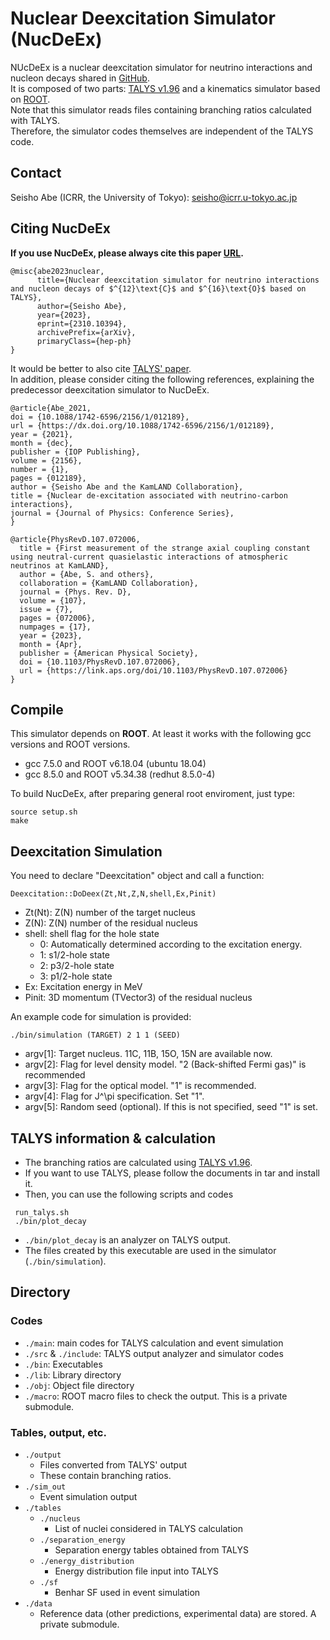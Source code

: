 # Nuclear Deexcitation Simulator (NucDeEx)
NUcDeEx is a nuclear deexcitation simulator for neutrino interactions and nucleon decays shared in [GitHub](https://github.com/SeishoAbe/NucDeEx).  
It is composed of two parts: [TALYS v1.96](https://tendl.web.psi.ch/tendl_2019/talys.html) and a kinematics simulator based on [ROOT](https://root.cern/).  
Note that this simulator reads files containing branching ratios calculated with TALYS.  
Therefore, the simulator codes themselves are independent of the TALYS code.

## Contact 
Seisho Abe (ICRR, the University of Tokyo): seisho@icrr.u-tokyo.ac.jp

## Citing NucDeEx
**If you use NucDeEx, please always cite this paper [URL](https://arxiv.org/abs/2310.10394).**
```
@misc{abe2023nuclear,
      title={Nuclear deexcitation simulator for neutrino interactions and nucleon decays of $^{12}\text{C}$ and $^{16}\text{O}$ based on TALYS}, 
      author={Seisho Abe},
      year={2023},
      eprint={2310.10394},
      archivePrefix={arXiv},
      primaryClass={hep-ph}
}
```
It would be better to also cite [TALYS' paper](https://doi.org/10.1016/j.nds.2012.11.002).  
In addition, please consider citing the following references, explaining the predecessor deexcitation simulator to NucDeEx.
```
@article{Abe_2021,
doi = {10.1088/1742-6596/2156/1/012189},
url = {https://dx.doi.org/10.1088/1742-6596/2156/1/012189},
year = {2021},
month = {dec},
publisher = {IOP Publishing},
volume = {2156},
number = {1},
pages = {012189},
author = {Seisho Abe and the KamLAND Collaboration},
title = {Nuclear de-excitation associated with neutrino-carbon interactions},
journal = {Journal of Physics: Conference Series},
}
```
```
@article{PhysRevD.107.072006,
  title = {First measurement of the strange axial coupling constant using neutral-current quasielastic interactions of atmospheric neutrinos at KamLAND},
  author = {Abe, S. and others},
  collaboration = {KamLAND Collaboration},
  journal = {Phys. Rev. D},
  volume = {107},
  issue = {7},
  pages = {072006},
  numpages = {17},
  year = {2023},
  month = {Apr},
  publisher = {American Physical Society},
  doi = {10.1103/PhysRevD.107.072006},
  url = {https://link.aps.org/doi/10.1103/PhysRevD.107.072006}
}

```


## Compile

This simulator depends on **ROOT**.
At least it works with the following gcc versions and ROOT versions.
- gcc 7.5.0 and ROOT v6.18.04 (ubuntu 18.04)
- gcc 8.5.0 and ROOT v5.34.38 (redhut 8.5.0-4)

To build NucDeEx, after preparing general root enviroment, just type:
```
source setup.sh
make
```

## Deexcitation Simulation
You need to declare "Deexcitation" object and call a function:
```
Deexcitation::DoDeex(Zt,Nt,Z,N,shell,Ex,Pinit)
```
- Zt(Nt): Z(N) number of the target nucleus
- Z(N): Z(N) number of the residual nucleus
- shell: shell flag for the hole state
  - 0: Automatically determined according to the excitation energy.
  - 1: s1/2-hole state
  - 2: p3/2-hole state
  - 3: p1/2-hole state
- Ex: Excitation energy in MeV 
- Pinit: 3D momentum (TVector3) of the residual nucleus

An example code for simulation is provided:
```
./bin/simulation (TARGET) 2 1 1 (SEED)
```
- argv[1]: Target nucleus. 11C, 11B, 15O, 15N are available now.
- argv[2]: Flag for level density model. "2 (Back-shifted Fermi gas)" is recommended
- argv[3]: Flag for the optical model. "1" is recommended.
- argv[4]: Flag for J^\pi specification. Set "1".
- argv[5]: Random seed (optional). If this is not specified, seed "1" is set. <be>

## TALYS information & calculation
- The branching ratios are calculated using [TALYS v1.96](https://tendl.web.psi.ch/tendl_2019/talys.html).
- If you want to use TALYS, please follow the documents in tar and install it. 
- Then, you can use the following scripts and codes 
```
 run_talys.sh
 ./bin/plot_decay
```
- `./bin/plot_decay` is an analyzer on TALYS output.
- The files created by this executable are used in the simulator (`./bin/simulation`).

## Directory

### Codes
- `./main`: main codes for TALYS calculation and event simulation
- `./src` & `./include`: TALYS output analyzer and simulator codes
- `./bin`: Executables
- `./lib`: Library directory
- `./obj`: Object file directory
- `./macro`: ROOT macro files to check the output. This is a private submodule.

### Tables, output, etc.
- `./output`
	- Files converted from TALYS' output
	- These contain branching ratios.
- `./sim_out`
	- Event simulation output 
- `./tables`
  - `./nucleus`
    - List of nuclei considered in TALYS calculation
  - `./separation_energy`
	- Separation energy tables obtained from TALYS
  - `./energy_distribution`
	- Energy distribution file input into TALYS
  - `./sf`
	- Benhar SF used in event simulation
- `./data`
  - Reference data (other predictions, experimental data) are stored. A private submodule.
